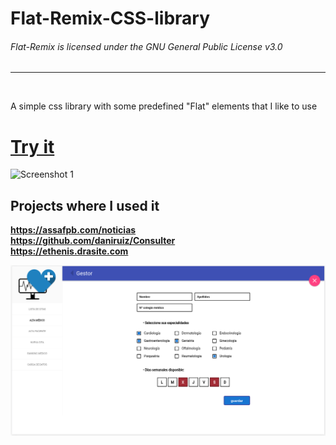 # Flat-Remix-CSS-library

###### Flat-Remix is licensed under the GNU General Public License v3.0
<hr>
<br>

A simple css library with some predefined "Flat" elements that I like to use

# [Try it](https://https://ethenis.drasite.com/flat-remix-css)

![Screenshot 1](https://github.com/daniruiz/Flat-Remix-CSS-library/blob/master/Images/1.png?raw=true)


## Projects where I used it  
**https://assafpb.com/noticias**  
**https://github.com/daniruiz/Consulter**  
**https://ethenis.drasite.com**  
 
 ![Consulter screenshot](https://github.com/daniruiz/Consulter/raw/master/Imagenes/3.png?raw=true)
